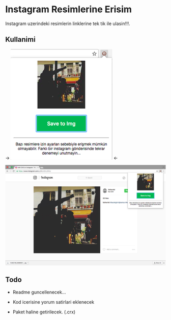 # Instagram Resimlerine Erisim

Instagram uzerindeki resimlerin linklerine tek tik ile ulasin!!!.

## Kullanimi
-> ![Extensions](/static/img/save.png) <-

![Full Page](/static/img/example.png)
## Todo

- Readme guncellenecek...

- Kod icerisine yorum satirlari eklenecek

- Paket haline getirilecek. (.crx)
